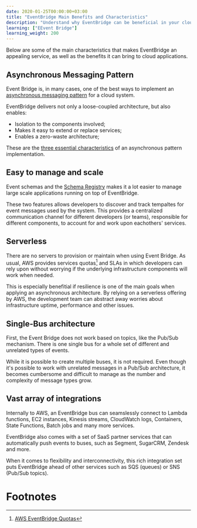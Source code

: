 ```yaml
---
date: 2020-01-25T00:00:00+03:00
title: "EventBridge Main Benefits and Characteristics"
description: "Understand why EventBridge can be beneficial in your cloud architecture"
learning: ["EEvent Bridge"]
learning_weight: 200
---
```


Below are some of the main characteristics that makes EventBridge an appealing service, as well as the benefits it can bring to cloud applications.

## Asynchronous Messaging Pattern

Event Bridge is, in many cases, one of the best ways to implement an [asynchronous messaging pattern](/knowledge-base/architectural-patterns/asynchronous-messaging/?utm_source=dashbird-site&utm_medium=article&utm_campaign=knowledge-base&utm_content=event-bridge) for a cloud system.

EventBridge delivers not only a loose-coupled architecture, but also enables:

* Isolation to the components involved;
* Makes it easy to extend or replace services;
* Enables a zero-waste architecture;

These are the [three essential characteristics](/knowledge-base/architectural-patterns/serverless-functions-composition-strategies/?utm_source=dashbird-site&utm_medium=article&utm_campaign=knowledge-base&utm_content=event-bridge#how-about-composition-in-serverless) of an asynchronous pattern implementation.

## Easy to manage and scale

Event schemas and the [Schema Registry](/knowledge-base/event-bridge/intro-to-event-bridge/?utm_source=dashbird-site&utm_medium=article&utm_campaign=knowledge-base&utm_content=architecture-and-best-practices#schema-registry) makes it a lot easier to manage large scale applications running on top of EventBridge.

These two features allows developers to discover and track tempaltes for event messages used by the system. This provides a centralized communication channel for different developers (or teams), responsible for different components, to account for and work upon eachothers' services.

## Serverless

There are no servers to provision or maintain when using Event Bridge. As usual, AWS provides services quotas[^1] and SLAs in which developers can rely upon without worrying if the underlying infrastructure components will work when needed.

This is especially benefitial if resilience is one of the main goals when applying an asynchronous architecture. By relying on a serverless offering by AWS, the development team can abstract away worries about infrastructure uptime, performance and other issues.

## Single-Bus architecture

First, the Event Bridge does not work based on topics, like the Pub/Sub mechanism. There is one single bus for a whole set of different and unrelated types of events.

While it is possible to create multiple buses, it is not required. Even though it's possible to work with unrelated messages in a Pub/Sub architecture, it becomes cumbersome and difficult to manage as the number and complexity of message types grow.

## Vast array of integrations

Internally to AWS, an EventBridge bus can seamslessly connect to Lambda functions, EC2 instances, Kinesis streams, CloudWatch logs, Containers, State Functions, Batch jobs and many more services.

EventBridge also comes with a set of SaaS partner services that can automatically push events to buses, such as Segment, SugarCRM, Zendesk and more.

When it comes to flexibility and interconnectivity, this rich integration set puts EventBridge ahead of other services such as SQS (queues) or SNS (Pub/Sub topics).


# Footnotes

[^1]:
     [AWS EventBridge Quotas](https://docs.aws.amazon.com/eventbridge/latest/userguide/cloudwatch-limits-eventbridge.html)
